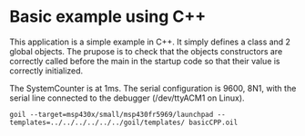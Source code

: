 # Basic example using C++

This application is a simple example in C++.
It simply defines a class and 2 global objects. 
The prupose is to check that the objects constructors are correctly called before the main in the startup code so that their value is correctly initialized.

The SystemCounter is at 1ms. The serial configuration is 9600, 8N1, with the serial line connected to the debugger (/dev/ttyACM1 on Linux).

`
goil --target=msp430x/small/msp430fr5969/launchpad --templates=../../../../../../goil/templates/ basicCPP.oil
`
